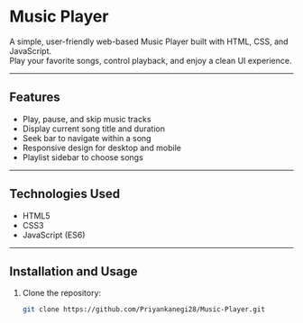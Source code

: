# Music Player

A simple, user-friendly web-based Music Player built with HTML, CSS, and JavaScript.  
Play your favorite songs, control playback, and enjoy a clean UI experience.

---

## Features

- Play, pause, and skip music tracks
- Display current song title and duration
- Seek bar to navigate within a song
- Responsive design for desktop and mobile
- Playlist sidebar to choose songs

---

## Technologies Used

- HTML5
- CSS3
- JavaScript (ES6)

---

## Installation and Usage

1. Clone the repository:
   ```bash
   git clone https://github.com/Priyankanegi28/Music-Player.git
